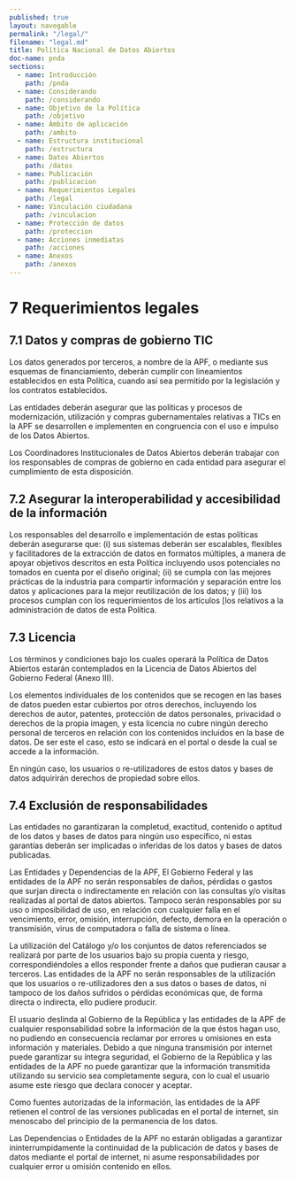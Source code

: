 ```yaml
---
published: true
layout: navegable
permalink: "/legal/"
filename: "legal.md"
title: Política Nacional de Datos Abiertos
doc-name: pnda
sections:
  - name: Introducción
    path: /pnda
  - name: Considerando
    path: /considerando
  - name: Objetivo de la Política
    path: /objetivo
  - name: Ámbito de aplicación
    path: /ambito
  - name: Estructura institucional
    path: /estructura
  - name: Datos Abiertos
    path: /datos
  - name: Publicación
    path: /publicacion
  - name: Requerimientos Legales
    path: /legal
  - name: Vinculación ciudadana
    path: /vinculacion
  - name: Protección de datos
    path: /proteccion
  - name: Acciones inmediatas
    path: /acciones
  - name: Anexos
    path: /anexos
---
```


# 7  Requerimientos legales

## 7.1  Datos y compras de gobierno TIC

Los datos generados por terceros, a nombre de la APF, o mediante sus esquemas de financiamiento, deberán cumplir con lineamientos
establecidos en esta Política, cuando así sea permitido por la legislación y los contratos establecidos.

Las entidades deberán asegurar que las políticas y procesos de modernización, utilización y compras gubernamentales relativas a TICs
en la APF se desarrollen e implementen en congruencia con el uso e impulso de los Datos Abiertos.

Los Coordinadores Institucionales de Datos Abiertos deberán trabajar con los responsables de compras de gobierno en cada entidad para
asegurar el cumplimiento de esta disposición.


## 7.2  Asegurar la interoperabilidad y accesibilidad de la información   

Los responsables del desarrollo e implementación de estas políticas deberán asegurarse que: (i) sus sistemas deberán ser escalables,
flexibles y facilitadores de la extracción de datos en formatos múltiples, a manera de apoyar objetivos descritos en esta Política
incluyendo usos potenciales no tomados en cuenta por el diseño original; (ii) se cumpla con las mejores prácticas de la industria para
compartir información y separación entre los datos y aplicaciones para la mejor reutilización de los datos; y (iii) los procesos cumplan
con los requerimientos de los artículos [los relativos a la administración de datos de esta Política.


## 7.3  Licencia

Los términos y condiciones bajo los cuales operará la Política de Datos Abiertos estarán contemplados en la Licencia de Datos Abiertos
del Gobierno Federal (Anexo III).

Los elementos individuales de los contenidos que se recogen en  las bases de datos pueden estar cubiertos por otros derechos, incluyendo
los derechos de autor, patentes, protección de datos personales, privacidad o derechos de la propia imagen, y esta licencia no cubre
ningún derecho personal de terceros en relación con los contenidos incluidos en la base de datos. De ser este el caso, esto se indicará
en el portal o desde la cual se accede a la  información.

En ningún caso, los usuarios o re-utilizadores de estos datos y bases de datos adquirirán derechos de propiedad sobre ellos.




## 7.4  Exclusión de responsabilidades

Las entidades no garantizaran la completud, exactitud, contenido o aptitud de los datos y bases de datos para ningún uso específico,
ni estas garantías deberán ser implicadas o inferidas de los datos y bases de datos publicadas.

Las Entidades y Dependencias de la APF, El Gobierno Federal y las entidades de la APF no serán responsables de daños, pérdidas o gastos
que surjan directa o indirectamente en relación con las consultas y/o visitas realizadas al portal de datos abiertos. Tampoco serán
responsables por su uso o imposibilidad de uso, en relación con cualquier falla en el vencimiento, error, omisión, interrupción, defecto,
demora en la operación o transmisión, virus de computadora o falla de sistema o línea.

La utilización del Catálogo y/o los conjuntos de datos referenciados se realizará por parte de los usuarios bajo su propia cuenta
y riesgo, correspondiéndoles a ellos responder frente a daños que pudieran causar a terceros. Las entidades de la APF no serán
responsables de la utilización que los usuarios o re-utilizadores den a sus datos o bases de datos, ni tampoco de los daños sufridos
o pérdidas económicas que, de forma directa o indirecta, ello pudiere producir.

El usuario deslinda al Gobierno de la República y las entidades de la APF de cualquier responsabilidad sobre la información de la que
éstos hagan uso, no pudiendo en consecuencia reclamar por errores u omisiones en esta información y materiales. Debido a que ninguna
transmisión por internet puede garantizar su íntegra seguridad, el Gobierno de la República y las entidades de la APF no puede garantizar
que la información transmitida utilizando su servicio sea completamente segura, con lo cual el usuario asume este riesgo que declara
conocer y aceptar.

Como fuentes autorizadas de la información, las entidades de la APF retienen el control de las versiones publicadas en el portal de
internet, sin menoscabo del principio de la permanencia de los datos.

Las Dependencias o Entidades de la APF no estarán obligadas a garantizar ininterrumpidamente la continuidad de la publicación de
datos y bases de datos mediante el portal de internet, ni asume responsabilidades por cualquier error u omisión contenido en ellos.


